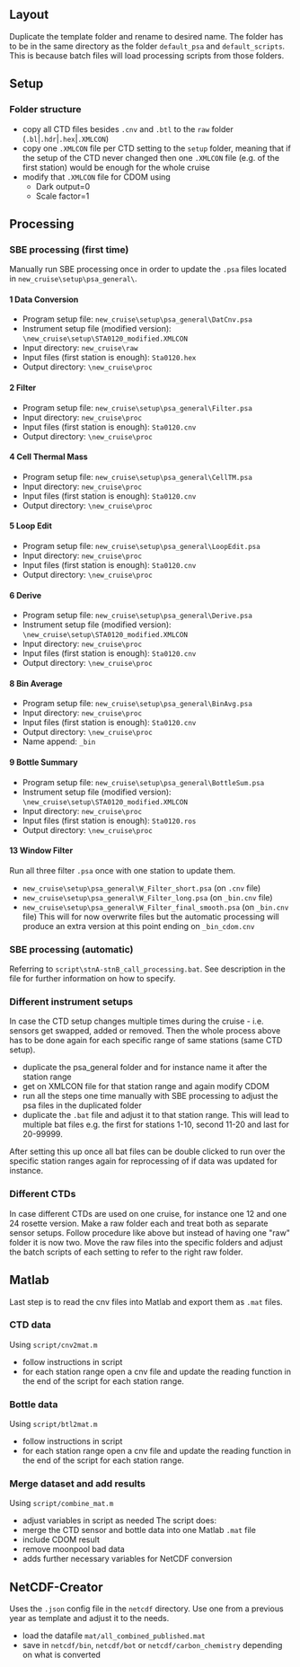 ## Layout
Duplicate the template folder and rename to desired name.
The folder has to be in the same directory as the folder `default_psa` and `default_scripts`. This is because batch files will load processing scripts from those folders.

## Setup
### Folder structure
- copy all CTD files besides `.cnv` and `.btl` to the `raw` folder (`.bl`|`.hdr`|`.hex`|`.XMLCON`)
- copy one `.XMLCON` file per CTD setting to the `setup` folder, meaning that if the setup of the CTD never changed then one `.XMLCON` file (e.g. of the first station) would be enough for the whole cruise
- modify that `.XMLCON` file for CDOM using
  - Dark output=0
  - Scale factor=1

## Processing
### SBE processing (first time)
Manually run SBE processing once in order to update the `.psa` files located in `new_cruise\setup\psa_general\`.

#### 1 Data Conversion
- Program setup file: `new_cruise\setup\psa_general\DatCnv.psa`
- Instrument setup file (modified version): `\new_cruise\setup\STA0120_modified.XMLCON`
- Input directory: `new_cruise\raw`
- Input files (first station is enough): `Sta0120.hex`
- Output directory: `\new_cruise\proc`

#### 2 Filter
- Program setup file: `new_cruise\setup\psa_general\Filter.psa`
- Input directory: `new_cruise\proc`
- Input files (first station is enough): `Sta0120.cnv`
- Output directory: `\new_cruise\proc`

#### 4 Cell Thermal Mass
- Program setup file: `new_cruise\setup\psa_general\CellTM.psa`
- Input directory: `new_cruise\proc`
- Input files (first station is enough): `Sta0120.cnv`
- Output directory: `\new_cruise\proc`

#### 5 Loop Edit
- Program setup file: `new_cruise\setup\psa_general\LoopEdit.psa`
- Input directory: `new_cruise\proc`
- Input files (first station is enough): `Sta0120.cnv`
- Output directory: `\new_cruise\proc`

#### 6 Derive
- Program setup file: `new_cruise\setup\psa_general\Derive.psa`
- Instrument setup file (modified version): `\new_cruise\setup\STA0120_modified.XMLCON`
- Input directory: `new_cruise\proc`
- Input files (first station is enough): `Sta0120.cnv`
- Output directory: `\new_cruise\proc`

#### 8 Bin Average
- Program setup file: `new_cruise\setup\psa_general\BinAvg.psa`
- Input directory: `new_cruise\proc`
- Input files (first station is enough): `Sta0120.cnv`
- Output directory: `\new_cruise\proc`
- Name append: `_bin`

#### 9 Bottle Summary
- Program setup file: `new_cruise\setup\psa_general\BottleSum.psa`
- Instrument setup file (modified version): `\new_cruise\setup\STA0120_modified.XMLCON`
- Input directory: `new_cruise\proc`
- Input files (first station is enough): `Sta0120.ros`
- Output directory: `\new_cruise\proc`

#### 13 Window Filter
Run all three filter `.psa` once with one station to update them.
- `new_cruise\setup\psa_general\W_Filter_short.psa` (on `.cnv` file)
- `new_cruise\setup\psa_general\W_Filter_long.psa` (on `_bin.cnv` file)
- `new_cruise\setup\psa_general\W_Filter_final_smooth.psa` (on `_bin.cnv` file)
This will for now overwrite files but the automatic processing will produce an extra version at this point ending on `_bin_cdom.cnv`


### SBE processing (automatic)
Referring to `script\stnA-stnB_call_processing.bat`. See description in the file for further information on how to specify.

### Different instrument setups
In case the CTD setup changes multiple times during the cruise - i.e. sensors get swapped, added or removed. Then the whole process above has to be done again for each specific range of same stations (same CTD setup).
- duplicate the psa_general folder and for instance name it after the station range
- get on XMLCON file for that station range and again modify CDOM
- run all the steps one time manually with SBE processing to adjust the psa files in the duplicated folder
- duplicate the `.bat` file and adjust it to that station range. This will lead to multiple bat files e.g. the first for stations 1-10, second 11-20 and last for 20-99999.

After setting this up once all bat files can be double clicked to run over the specific station ranges again for reprocessing of if data was updated for instance.

### Different CTDs
In case different CTDs are used on one cruise, for instance one 12 and one 24 rosette version.
Make a raw folder each and treat both as separate sensor setups. Follow procedure like above but instead of having one "raw" folder it is now two. Move the raw files into the specific folders and adjust the batch scripts of each setting to refer to the right raw folder.

## Matlab
Last step is to read the cnv files into Matlab and export them as `.mat` files. 

### CTD data
Using `script/cnv2mat.m`
- follow instructions in script
- for each station range open a cnv file and update the reading function in the end of the script for each station range.

### Bottle data
Using `script/btl2mat.m`
- follow instructions in script
- for each station range open a cnv file and update the reading function in the end of the script for each station range.


### Merge dataset and add results
Using `script/combine_mat.m`
- adjust variables in script as needed
The script does:
- merge the CTD sensor and bottle data into one Matlab `.mat` file 
- include CDOM result
- remove moonpool bad data
- adds further necessary variables for NetCDF conversion


## NetCDF-Creator
Uses the `.json` config file in the `netcdf` directory. Use one from a previous year as template and adjust it to the needs.
- load the datafile `mat/all_combined_published.mat`
- save in `netcdf/bin`, `netcdf/bot` or `netcdf/carbon_chemistry` depending on what is converted
